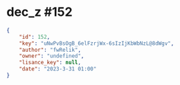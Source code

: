 
# dec_z #152
                
```JSON
{
    "id": 152,
    "key": "uNwPvBsOgB_6elFzrjWx-6sIzIjKbWbNzL@8dWgv",
    "author": "fwRelik",
    "owner": "undefined",
    "lisance_key": null,
    "date": "2023-3-31 01:00"
}
```
    